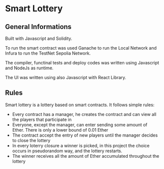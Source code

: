 # Smart Lottery

## General Informations
Built with Javascript and Solidity.

To run the smart contract was used Ganache to run the Local Network and Infura to run the TestNet Sepolia Network.

The compiler, functinal tests and deploy codes was written using Javascript and NodeJs as runtime.

The UI was written using also Javascript with React Library.

## Rules
Smart lottery is a lottery based on smart contracts. It follows simple rules:
- Every contract has a manager, he creates the contract and can view all the players that participate in
- Everyone, except the manager, can enter sending some amount of Ether. There is only a lower bound of 0.01 Ether
- The contract accept the entry of new players until the manager decides to close the lottery
- In every loterry closure a winner is picked, in this project the choice occurs in pseudorandom way, and the lottery restarts.
- The winner receives all the amount of Ether accumulated throughout the lottery

